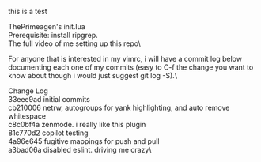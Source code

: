 this is a test

ThePrimeagen's init.lua\
Prerequisite: install ripgrep.\
The full video of me setting up this repo\


For anyone that is interested in my vimrc, i will have a commit log below documenting each one of my commits (easy to C-f the change you want to know about though i would just suggest git log -S).\

Change Log\
33eee9ad initial commits\
cb210006 netrw, autogroups for yank highlighting, and auto remove whitespace\
c8c0bf4a zenmode. i really like this plugin\
81c770d2 copilot testing\
4a96e645 fugitive mappings for push and pull\
a3bad06a disabled eslint. driving me crazy\
